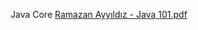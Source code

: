 Java Core
[Ramazan Ayyıldız - Java 101.pdf](https://github.com/user-attachments/files/22024103/Ramazan.Ayyildiz.-.Java.101.pdf)
